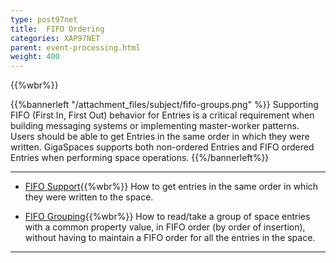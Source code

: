 ```yaml
---
type: post97net
title:  FIFO Ordering
categories: XAP97NET
parent: event-processing.html
weight: 400
---
```


{{%wbr%}}

{{%bannerleft "/attachment_files/subject/fifo-groups.png" %}}
Supporting FIFO (First In, First Out) behavior for Entries is a critical requirement when building messaging systems or implementing master-worker patterns. Users should be able to get Entries in the same order in which they were written. GigaSpaces supports both non-ordered Entries and FIFO ordered Entries when performing space operations.
{{%/bannerleft%}}


<hr/>

- [FIFO Support](./fifo-support.html){{%wbr%}}
How to get entries in the same order in which they were written to the space.

- [FIFO Grouping](./fifo-grouping.html){{%wbr%}}
How to read/take a group of space entries with a common property value, in FIFO order (by order of insertion), without having to maintain a FIFO order for all the entries in the space.
<hr/>

